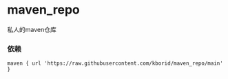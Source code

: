 # maven_repo
私人的maven仓库

### 依赖
```
maven { url 'https://raw.githubusercontent.com/kborid/maven_repo/main' }
```